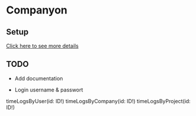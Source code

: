 # Companyon



## Setup

[Click here to see more details](documentation/setup.md)

## TODO

+ Add documentation

+ Login username & passwort


timeLogsByUser(id: ID!)
timeLogsByCompany(id: ID!)
timeLogsByProject(id: ID!)